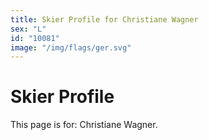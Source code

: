```yaml
---
title: Skier Profile for Christiane Wagner
sex: "L"
id: "10081"
image: "/img/flags/ger.svg" 
---
```


# Skier Profile

This page is for: Christiane Wagner.
    